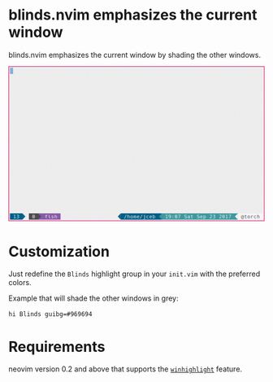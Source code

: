 # blinds.nvim emphasizes the current window

blinds.nvim emphasizes the current window by shading the other windows.

![Blinds animation](blinds.gif)

# Customization

Just redefine the `Blinds` highlight group in your `init.vim` with the preferred colors.

Example that will shade the other windows in grey:

    hi Blinds guibg=#969694

# Requirements

neovim version 0.2 and above that supports the [`winhighlight`](https://neovim.io/doc/user/options.html#%27winhighlight%27) feature.
